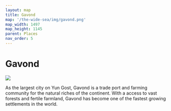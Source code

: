 ```yaml
---
layout: map
title: Gavond
map: '/the-wide-sea/img/gavond.png'
map_width: 1497
map_height: 1145
parent: Places
nav_order: 5
---
```


# Gavond

![](/the-wide-sea/img/gavond.jpg)


As the largest city on Yun Gost, Gavond is a trade port and farming community for the natural riches of the continent. With a access to vast forests and fertile farmland, Gavond has become one of the fastest growing settlements in the world.

